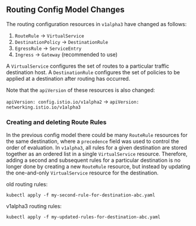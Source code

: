 ## Routing Config Model Changes

The routing configuration resources in `v1alpha3` have changed as follows:

1. `RouteRule` -> `VirtualService`
2. `DestinationPolicy` -> `DestinationRule`
3. `EgressRule` -> `ServiceEntry`
4. `Ingress` -> `Gateway` (recommended to use)

A `VirtualService` configures the set of routes to a particular traffic destination host.
A `DestinationRule` configures the set of policies to be applied at a destination after routing has occurred.

Note that the `apiVersion` of these resources is also changed:

`apiVersion: config.istio.io/v1alpha2` -> `apiVersion: networking.istio.io/v1alpha3`

### Creating and deleting Route Rules

In the previous config model there could be many `RouteRule` resources for the same destination, where a `precedence` field was used
to control the order of evaluation. In `v1alpha3`, all rules for a given destination are stored together as an ordered
list in a single `VirtualService` resource. Therefore, adding a second and subsequent rules for a particular destination
is no longer done by creating a new `RouteRule` resource, but instead by updating the one-and-only `VirtualService` resource
for the destination.

old routing rules:
```
kubectl apply -f my-second-rule-for-destination-abc.yaml
```
v1alpha3 routing rules:
```
kubectl apply -f my-updated-rules-for-destination-abc.yaml
```

